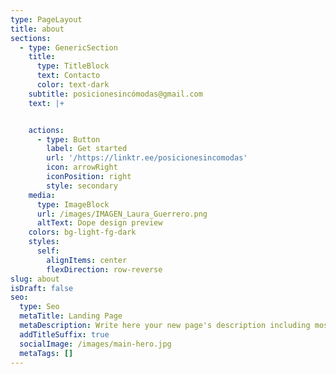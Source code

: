 ```yaml
---
type: PageLayout
title: about
sections:
  - type: GenericSection
    title:
      type: TitleBlock
      text: Contacto
      color: text-dark
    subtitle: posicionesincómodas@gmail.com
    text: |+


    actions:
      - type: Button
        label: Get started
        url: '/https://linktr.ee/posicionesincomodas'
        icon: arrowRight
        iconPosition: right
        style: secondary
    media:
      type: ImageBlock
      url: /images/IMAGEN_Laura_Guerrero.png
      altText: Dope design preview
    colors: bg-light-fg-dark
    styles:
      self:
        alignItems: center
        flexDirection: row-reverse
slug: about
isDraft: false
seo:
  type: Seo
  metaTitle: Landing Page
  metaDescription: Write here your new page's description including most relevant keywords.
  addTitleSuffix: true
  socialImage: /images/main-hero.jpg
  metaTags: []
---
```

